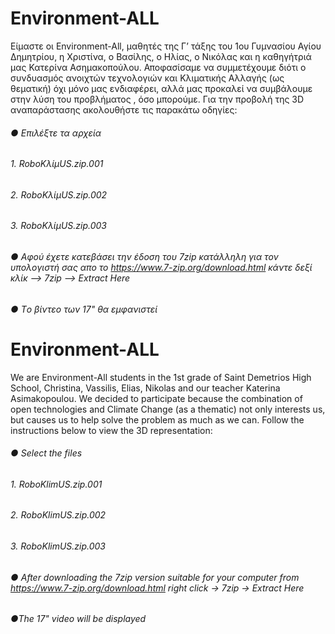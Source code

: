 # Environment-ALL
Είμαστε οι Environment-All, μαθητές της Γ’ τάξης του  1ου Γυμνασίου Αγίου Δημητρίου, η Χριστίνα, ο Βασίλης, ο Ηλίας, ο Νικόλας και η καθηγήτριά μας Κατερίνα Ασημακοπούλου. Αποφασίσαμε να συμμετέχουμε διότι ο συνδυασμός ανοιχτών τεχνολογιών και Κλιματικής Αλλαγής (ως θεματική) όχι μόνο μας ενδιαφέρει, αλλά μας προκαλεί να συμβάλουμε στην λύση του προβλήματος , όσο μπορούμε.
Για την προβολή της 3D αναπαράστασης ακολουθήστε τις παρακάτω οδηγίες:
######   ● Επιλέξτε τα αρχεία 
######      1. RoboΚλίμUS.zip.001
######      2. RoboΚλίμUS.zip.002
######      3. RoboΚλίμUS.zip.003
######   ● Αφού έχετε κατεβάσει την έδοση του 7zip κατάλληλη για τον υπολογιστή σας απο το https://www.7-zip.org/download.html κάντε δεξί κλίκ --> 7zip --> Extract Here
######   ● Tο βίντεο των 17" θα εμφανιστεί 

# Environment-ALL
We are Environment-All students in the 1st grade of Saint Demetrios High School, Christina, Vassilis, Elias, Nikolas and our teacher Katerina Asimakopoulou. We decided to participate because the combination of open technologies and Climate Change (as a thematic) not only interests us, but causes us to help solve the problem as much as we can.
Follow the instructions below to view the 3D representation:
######   ● Select the files
######      1. RoboKlimUS.zip.001
######      2. RoboKlimUS.zip.002
######      3. RoboKlimUS.zip.003
######   ● After downloading the 7zip version suitable for your computer from https://www.7-zip.org/download.html right click -> 7zip -> Extract Here
######   ●The 17" video will be displayed
